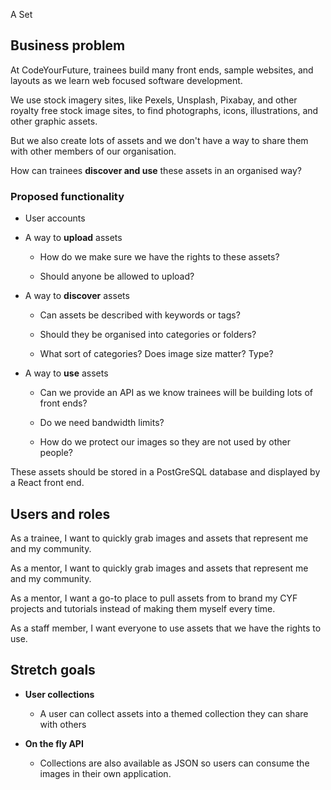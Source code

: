 A Set

## Business problem

At CodeYourFuture, trainees build many front ends, sample websites, and
layouts as we learn web focused software development.

We use stock imagery sites, like Pexels, Unsplash, Pixabay, and other
royalty free stock image sites, to find photographs, icons,
illustrations, and other graphic assets.

But we also create lots of assets and we don't have a way to share them
with other members of our organisation.

How can trainees **discover and use** these assets in an organised way?

### Proposed functionality

- User accounts

- A way to **upload** assets

  - How do we make sure we have the rights to these assets?

  - Should anyone be allowed to upload?

- A way to **discover** assets

  - Can assets be described with keywords or tags?

  - Should they be organised into categories or folders?

  - What sort of categories? Does image size matter? Type?

- A way to **use** assets

  - Can we provide an API as we know trainees will be building lots
    of front ends?

  - Do we need bandwidth limits?

  - How do we protect our images so they are not used by other
    people?

These assets should be stored in a PostGreSQL database and displayed by
a React front end.

## Users and roles

As a trainee, I want to quickly grab images and assets that represent me
and my community.

As a mentor, I want to quickly grab images and assets that represent me
and my community.

As a mentor, I want a go-to place to pull assets from to brand my CYF
projects and tutorials instead of making them myself every time.

As a staff member, I want everyone to use assets that we have the rights
to use.

## Stretch goals

- **User collections**

  - A user can collect assets into a themed collection they can
    share with others

- **On the fly API**

  - Collections are also available as JSON so users can consume the
    images in their own application.
